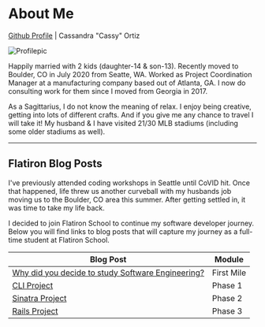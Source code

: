 # About Me

[Github Profile](https://github.com/cassymarie) | Cassandra "Cassy" Ortiz

![Profilepic](https://avatars0.githubusercontent.com/u/58947259?s=400&u=203816aef9d5d389a9b750a12cf05dec09b24fa8&v=4) 

Happily married with 2 kids (daughter-14 & son-13).  Recently moved to Boulder, CO in July 2020 from Seatte, WA. Worked as Project Coordination Manager at a manufacturing company based out of Atlanta, GA.  I now do consulting work for them since I moved from Georgia in 2017.  

As a Sagittarius, I do not know the meaning of relax.  I enjoy being creative, getting into lots of different crafts.  And if you give me any chance to travel I will take it!  My husband & I have visited 21/30 MLB stadiums (including some older stadiums as well).

<!-- [LinkedIn Profile](https://www.linkedin.com/in/cassandra-ortiz-11052523/) -->

---

## Flatiron Blog Posts

I've previously attended coding workshops in Seattle until CoVID hit.  Once that happened, life threw us another curveball with my husbands job moving us to the Boulder, CO area this summer.  After getting settled in, it was time to take my life back.  

I decided to join Flatiron School to continue my software developer journey.  Below you will find links to blog posts that will capture my journey as a full-time student at Flatiron School.

| Blog Post | Module |
| --------- | ------ |
| [Why did you decide to study Software Engineering?](blogs/why_study_Software_Engineering.md) | First Mile |
| [CLI Project](blogs/cli_project.md) | Phase 1 |
| [Sinatra Project](blogs/sinatra_project.md) | Phase 2 |
| [Rails Project](blogs/rails_project.md) | Phase 3 |